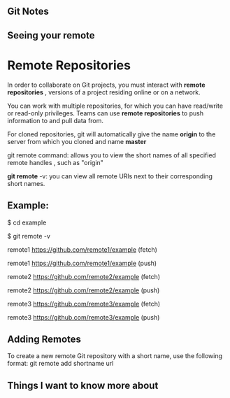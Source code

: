 ## Git Notes 

## Seeing your remote

# Remote Repositories

In order to collaborate on Git projects, you must interact with **remote repositories** , versions of a project residing online or on a network.

You can work with multiple repositories, for which you can have read/write or read-only privileges. Teams can use **remote repositories** to push information to and pull data from.

For cloned repositories, git will automatically give the name **origin** to the server from which you cloned and name **master**

git remote command: allows you to view the short names of all specified remote handles , such as "origin"

**git remote** -v: you can view all remote URls next to their corresponding short names.

## Example:

$ cd example

$ git remote -v

remote1 https://github.com/remote1/example (fetch)

remote1 https://github.com/remote1/example (push)

remote2 https://github.com/remote2/example (fetch)

remote2 https://github.com/remote2/example (push)

remote3 https://github.com/remote3/example (fetch)

remote3 https://github.com/remote3/example (push)

## Adding Remotes

To create a new remote Git repository with a short name, use the following format: git remote add shortname url

## Things I want to know more about



